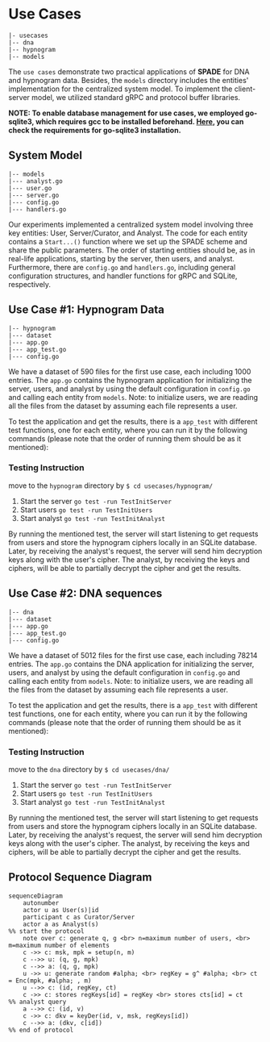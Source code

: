 # Use Cases
```
|- usecases
|-- dna
|-- hypnogram
|-- models
```

The `use cases` demonstrate two practical applications of **SPADE** for DNA and hypnogram 
data. Besides, the `models` directory includes the entities' implementation for the centralized
system model. To implement the client-server model, we utilized standard gRPC and protocol buffer libraries.

**NOTE: To enable database management for use cases, we employed go-sqlite3, which requires gcc to be installed
beforehand. [Here](https://github.com/mattn/go-sqlite3?tab=readme-ov-file#installation), you can check the requirements
for go-sqlite3 installation.**

## System Model
```
|-- models
|--- analyst.go
|--- user.go
|--- server.go
|--- config.go
|--- handlers.go
```
Our experiments implemented a centralized system model involving three key entities: 
User, Server/Curator, and Analyst. The code for each entity contains a `Start...()` 
function where we set up the SPADE scheme and share the public parameters. The order 
of starting entities should be, as in real-life applications, starting by the server, then users, 
and analyst.
Furthermore, there are `config.go` and `handlers.go`, including general configuration structures, 
and handler functions for gRPC and SQLite, respectively.

## Use Case #1: Hypnogram Data
```
|-- hypnogram
|--- dataset
|--- app.go
|--- app_test.go
|--- config.go
```
We have a dataset of 590 files for the first use case, each including 1000 entries. The `app.go` 
contains the hypnogram application for initializing the server, users, and analyst by using 
the default configuration in `config.go` and calling each entity from `models`.
Note: to initialize users, we are reading all the files from the dataset by assuming each file 
represents a user.

To test the application and get the results, there is a `app_test` with different test functions, 
one for each entity, where you can run it by the following commands (please note that the order of
running them should be as it mentioned):

### Testing Instruction
move to the `hypnogram` directory by `$ cd usecases/hypnogram/`
1. Start the server
    `go test -run TestInitServer`
2. Start users
   `go test -run TestInitUsers`
3. Start analyst
   `go test -run TestInitAnalyst`

By running the mentioned test, the server will start listening to get requests from users and store 
the hypnogram ciphers locally in an SQLite database. Later, by receiving the analyst's request, the 
server will send him decryption keys along with the user's cipher. The analyst, by receiving the keys
and ciphers, will be able to partially decrypt the cipher and get the results.

## Use Case #2: DNA sequences
```
|-- dna
|--- dataset
|--- app.go
|--- app_test.go
|--- config.go
```
We have a dataset of 5012 files for the first use case, each including 78214 entries. The `app.go`
contains the DNA application for initializing the server, users, and analyst by using
the default configuration in `config.go` and calling each entity from `models`.
Note: to initialize users, we are reading all the files from the dataset by assuming each file
represents a user.

To test the application and get the results, there is a `app_test` with different test functions,
one for each entity, where you can run it by the following commands (please note that the order of
running them should be as it mentioned):

### Testing Instruction
move to the `dna` directory by `$ cd usecases/dna/`
1. Start the server
   `go test -run TestInitServer`
2. Start users
   `go test -run TestInitUsers`
3. Start analyst
   `go test -run TestInitAnalyst`


By running the mentioned test, the server will start listening to get requests from users and store
the hypnogram ciphers locally in an SQLite database. Later, by receiving the analyst's request, the
server will send him decryption keys along with the user's cipher. The analyst, by receiving the keys
and ciphers, will be able to partially decrypt the cipher and get the results.

## Protocol Sequence Diagram

```mermaid
sequenceDiagram
    autonumber
    actor u as User(s)|id
    participant c as Curator/Server
    actor a as Analyst(s)
%% start the protocol 
    note over c: generate q, g <br> n=maximum number of users, <br> m=maximum number of elements
    c ->> c: msk, mpk = setup(n, m)
    c -->> u: (q, g, mpk)
    c -->> a: (q, g, mpk)
    u ->> u: generate random #alpha; <br> regKey = g^ #alpha; <br> ct = Enc(mpk, #alpha; , m)
    u -->> c: (id, regKey, ct)
    c ->> c: stores regKeys[id] = regKey <br> stores cts[id] = ct
%% analyst query
    a -->> c: (id, v)
    c ->> c: dkv = keyDer(id, v, msk, regKeys[id])
    c -->> a: (dkv, c[id])
%% end of protocol
```